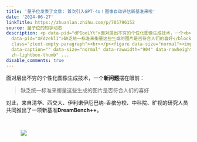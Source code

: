 ```yaml
---
title: '量子位发表了文章: 首次引入GPT-4o！图像自动评估新基准来啦'
date: '2024-06-27'
linkTitle: https://zhuanlan.zhihu.com/p/705796152
source: 量子位的知乎动态
description: <p data-pid="dPIoeLYt">面对层出不穷的个性化图像生成技术，一个<b>新问题</b>摆在眼前：</p><blockquote
  data-pid="XFdzeklI">缺乏统一标准来衡量这些生成的图片是否符合人们的喜好</blockquote><p data-pid="6lFd2mE9">对此，来自清华、西交大、伊利诺伊厄巴纳-香槟分校、中科院、旷视的研究人员共同推出了一项新基准<b>DreamBench++</b>。</p><p
  class="ztext-empty-paragraph"><br></p><figure data-size="normal"><img src="https://pic2.zhimg.com/v2-43f132e91219bfccbe2343299135d559.jpg"
  data-caption="" data-size="normal" data-rawwidth="904" data-rawheight="412" class="origin_image
  zh-lightbox-thumb" ...
disable_comments: true
---
```

<p data-pid="dPIoeLYt">面对层出不穷的个性化图像生成技术，一个<b>新问题</b>摆在眼前：</p><blockquote data-pid="XFdzeklI">缺乏统一标准来衡量这些生成的图片是否符合人们的喜好</blockquote><p data-pid="6lFd2mE9">对此，来自清华、西交大、伊利诺伊厄巴纳-香槟分校、中科院、旷视的研究人员共同推出了一项新基准<b>DreamBench++</b>。</p><p class="ztext-empty-paragraph"><br></p><figure data-size="normal"><img src="https://pic2.zhimg.com/v2-43f132e91219bfccbe2343299135d559.jpg" data-caption="" data-size="normal" data-rawwidth="904" data-rawheight="412" class="origin_image zh-lightbox-thumb" ...